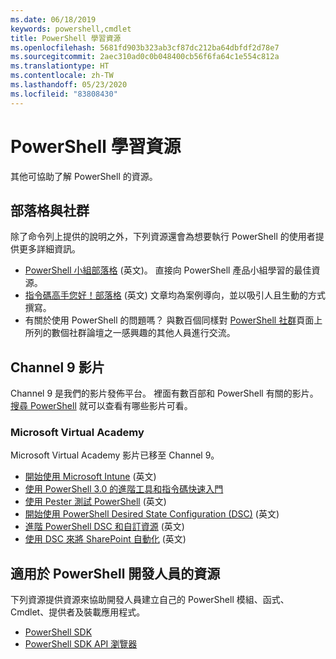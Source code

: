 ```yaml
---
ms.date: 06/18/2019
keywords: powershell,cmdlet
title: PowerShell 學習資源
ms.openlocfilehash: 5681fd903b323ab3cf87dc212ba64dbfdf2d78e7
ms.sourcegitcommit: 2aec310ad0c0b048400cb56f6fa64c1e554c812a
ms.translationtype: HT
ms.contentlocale: zh-TW
ms.lasthandoff: 05/23/2020
ms.locfileid: "83808430"
---
```

# <a name="powershell-learning-resources"></a>PowerShell 學習資源

其他可協助了解 PowerShell 的資源。

## <a name="blogs-and-community"></a>部落格與社群

除了命令列上提供的說明之外，下列資源還會為想要執行 PowerShell 的使用者提供更多詳細資訊。

- [PowerShell 小組部落格](https://devblogs.microsoft.com/powershell/) \(英文\)。 直接向 PowerShell 產品小組學習的最佳資源。
- [指令碼高手您好！部落格](https://devblogs.microsoft.com/scripting/) \(英文\) 文章均為案例導向，並以吸引人且生動的方式撰寫。
- 有關於使用 PowerShell 的問題嗎？ 與數百個同樣對 [PowerShell 社群](/powershell/scripting/community/community-support)頁面上所列的數個社群論壇之一感興趣的其他人員進行交流。

## <a name="channel-9-videos"></a>Channel 9 影片

Channel 9 是我們的影片發佈平台。 裡面有數百部和 PowerShell 有關的影片。 [搜尋 PowerShell](https://channel9.msdn.com/Search?term=PowerShell&sortBy=top-rated) 就可以查看有哪些影片可看。

### <a name="microsoft-virtual-academy"></a>Microsoft Virtual Academy

Microsoft Virtual Academy 影片已移至 Channel 9。

- [開始使用 Microsoft Intune](https://channel9.msdn.com/Series/Getting-Started-with-Microsoft-PowerShell) \(英文\)
- [使用 PowerShell 3.0 的進階工具和指令碼快速入門](https://channel9.msdn.com/Series/Advanced-Tools-and-Scripting-with-PowerShell-3.0-Jump-Start)
- [使用 Pester 測試 PowerShell](https://channel9.msdn.com/Series/Testing-PowerShell-with-Pester) \(英文\)
- [開始使用 PowerShell Desired State Configuration (DSC)](https://channel9.msdn.com/Series/Getting-Started-with-PowerShell-DSC) \(英文\)
- [進階 PowerShell DSC 和自訂資源](https://channel9.msdn.com/Series/Advanced-PowerShell-DSC-and-Custom-Resources) \(英文\)
- [使用 DSC 來將 SharePoint 自動化](https://channel9.msdn.com/Series/SharePoint-Automation-with-DSC) \(英文\)

## <a name="resources-for-powershell-developers"></a>適用於 PowerShell 開發人員的資源

下列資源提供資源來協助開發人員建立自己的 PowerShell 模組、函式、Cmdlet、提供者及裝載應用程式。

- [PowerShell SDK](/powershell/scripting/developer/windows-powershell)
- [PowerShell SDK API 瀏覽器](/dotnet/api/system.management.automation)
